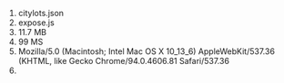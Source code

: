 1. citylots.json
2. expose.js
3. 11.7 MB
4. 99 MS
5. Mozilla/5.0 (Macintosh; Intel Mac OS X 10_13_6) AppleWebKit/537.36 (KHTML, like Gecko Chrome/94.0.4606.81 Safari/537.36
6. 